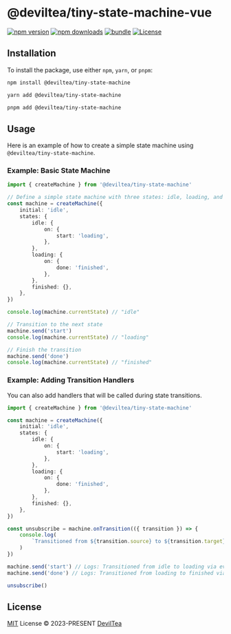# @deviltea/tiny-state-machine-vue

[![npm version][npm-version-src]][npm-version-href]
[![npm downloads][npm-downloads-src]][npm-downloads-href]
[![bundle][bundle-src]][bundle-href]
[![License][license-src]][license-href]

## Installation

To install the package, use either `npm`, `yarn`, or `pnpm`:

```bash
npm install @deviltea/tiny-state-machine
```

```bash
yarn add @deviltea/tiny-state-machine
```

```bash
pnpm add @deviltea/tiny-state-machine
```

## Usage

Here is an example of how to create a simple state machine using `@deviltea/tiny-state-machine`.

### Example: Basic State Machine

```typescript
import { createMachine } from '@deviltea/tiny-state-machine'

// Define a simple state machine with three states: idle, loading, and finished
const machine = createMachine({
	initial: 'idle',
	states: {
		idle: {
			on: {
				start: 'loading',
			},
		},
		loading: {
			on: {
				done: 'finished',
			},
		},
		finished: {},
	},
})

console.log(machine.currentState) // "idle"

// Transition to the next state
machine.send('start')
console.log(machine.currentState) // "loading"

// Finish the transition
machine.send('done')
console.log(machine.currentState) // "finished"
```

### Example: Adding Transition Handlers

You can also add handlers that will be called during state transitions.

```typescript
import { createMachine } from '@deviltea/tiny-state-machine'

const machine = createMachine({
	initial: 'idle',
	states: {
		idle: {
			on: {
				start: 'loading',
			},
		},
		loading: {
			on: {
				done: 'finished',
			},
		},
		finished: {},
	},
})

const unsubscribe = machine.onTransition(({ transition }) => {
	console.log(
		`Transitioned from ${transition.source} to ${transition.target} via event '${transition.event}'`
	)
})

machine.send('start') // Logs: Transitioned from idle to loading via event 'start'
machine.send('done') // Logs: Transitioned from loading to finished via event 'done'

unsubscribe()
```

## License

[MIT](./LICENSE) License © 2023-PRESENT [DevilTea](https://github.com/DevilTea)

<!-- Badges -->

[npm-version-src]: https://img.shields.io/npm/v/@deviltea/tiny-state-machine-vue?style=flat&colorA=080f12&colorB=1fa669
[npm-version-href]: https://npmjs.com/package/@deviltea/tiny-state-machine-vue
[npm-downloads-src]: https://img.shields.io/npm/dm/@deviltea/tiny-state-machine-vue?style=flat&colorA=080f12&colorB=1fa669
[npm-downloads-href]: https://npmjs.com/package/@deviltea/tiny-state-machine-vue
[bundle-src]: https://img.shields.io/bundlephobia/minzip/@deviltea/tiny-state-machine-vue?style=flat&colorA=080f12&colorB=1fa669&label=minzip
[bundle-href]: https://bundlephobia.com/result?p=@deviltea/tiny-state-machine-vue
[license-src]: https://img.shields.io/github/license/DevilTea/tiny-state-machine.svg?style=flat&colorA=080f12&colorB=1fa669
[license-href]: https://github.com/DevilTea/tiny-state-machine/blob/main/LICENSE
